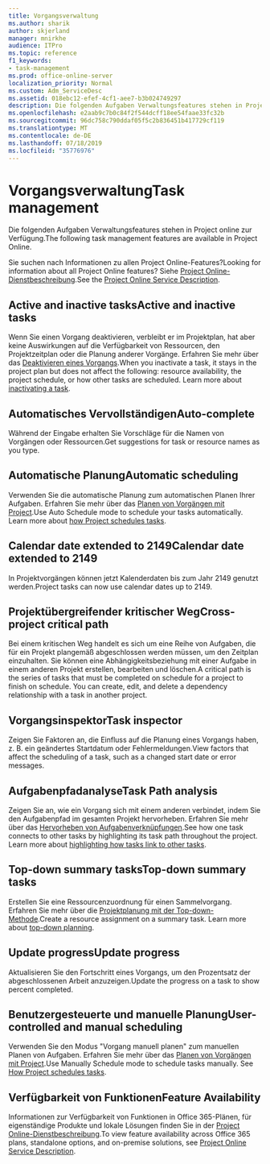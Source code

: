 ```yaml
---
title: Vorgangsverwaltung
ms.author: sharik
author: skjerland
manager: mnirkhe
audience: ITPro
ms.topic: reference
f1_keywords:
- task-management
ms.prod: office-online-server
localization_priority: Normal
ms.custom: Adm_ServiceDesc
ms.assetid: 018ebc12-efef-4cf1-aee7-b3b024749297
description: Die folgenden Aufgaben Verwaltungsfeatures stehen in Project online zur Verfügung.
ms.openlocfilehash: e2aab9c7b0c84f2f544dcff18ee54faae33fc32b
ms.sourcegitcommit: 96dc758c790ddaf05f5c2b836451b417729cf119
ms.translationtype: MT
ms.contentlocale: de-DE
ms.lasthandoff: 07/18/2019
ms.locfileid: "35776976"
---
```

# <a name="task-management"></a><span data-ttu-id="a5ae5-103">Vorgangsverwaltung</span><span class="sxs-lookup"><span data-stu-id="a5ae5-103">Task management</span></span>

<span data-ttu-id="a5ae5-104">Die folgenden Aufgaben Verwaltungsfeatures stehen in Project online zur Verfügung.</span><span class="sxs-lookup"><span data-stu-id="a5ae5-104">The following task management features are available in Project Online.</span></span>
  
<span data-ttu-id="a5ae5-105">Sie suchen nach Informationen zu allen Project Online-Features?</span><span class="sxs-lookup"><span data-stu-id="a5ae5-105">Looking for information about all Project Online features?</span></span> <span data-ttu-id="a5ae5-106">Siehe [Project Online-Dienstbeschreibung](project-online-service-description.md).</span><span class="sxs-lookup"><span data-stu-id="a5ae5-106">See the [Project Online Service Description](project-online-service-description.md).</span></span>
  
## <a name="active-and-inactive-tasks"></a><span data-ttu-id="a5ae5-107">Active and inactive tasks</span><span class="sxs-lookup"><span data-stu-id="a5ae5-107">Active and inactive tasks</span></span>
<span data-ttu-id="a5ae5-108"><a name="bkmk_ActiveInactiveTasks"> </a></span><span class="sxs-lookup"><span data-stu-id="a5ae5-108"></span></span>

<span data-ttu-id="a5ae5-p102">Wenn Sie einen Vorgang deaktivieren, verbleibt er im Projektplan, hat aber keine Auswirkungen auf die Verfügbarkeit von Ressourcen, den Projektzeitplan oder die Planung anderer Vorgänge. Erfahren Sie mehr über das [Deaktivieren eines Vorgangs](https://go.microsoft.com/fwlink/p/?LinkId=271335).</span><span class="sxs-lookup"><span data-stu-id="a5ae5-p102">When you inactivate a task, it stays in the project plan but does not affect the following: resource availability, the project schedule, or how other tasks are scheduled. Learn more about [inactivating a task](https://go.microsoft.com/fwlink/p/?LinkId=271335).</span></span>
  
## <a name="auto-complete"></a><span data-ttu-id="a5ae5-111">Automatisches Vervollständigen</span><span class="sxs-lookup"><span data-stu-id="a5ae5-111">Auto-complete</span></span>
<span data-ttu-id="a5ae5-112"><a name="bkmk_AutoComplete"> </a></span><span class="sxs-lookup"><span data-stu-id="a5ae5-112"></span></span>

<span data-ttu-id="a5ae5-113">Während der Eingabe erhalten Sie Vorschläge für die Namen von Vorgängen oder Ressourcen.</span><span class="sxs-lookup"><span data-stu-id="a5ae5-113">Get suggestions for task or resource names as you type.</span></span> 
  
## <a name="automatic-scheduling"></a><span data-ttu-id="a5ae5-114">Automatische Planung</span><span class="sxs-lookup"><span data-stu-id="a5ae5-114">Automatic scheduling</span></span>
<span data-ttu-id="a5ae5-115"><a name="bkmk_AutomaticScheduling"> </a></span><span class="sxs-lookup"><span data-stu-id="a5ae5-115"></span></span>

<span data-ttu-id="a5ae5-p103">Verwenden Sie die automatische Planung zum automatischen Planen Ihrer Aufgaben. Erfahren Sie mehr über das [Planen von Vorgängen mit Project](https://go.microsoft.com/fwlink/p/?LinkId=271331).</span><span class="sxs-lookup"><span data-stu-id="a5ae5-p103">Use Auto Schedule mode to schedule your tasks automatically. Learn more about [how Project schedules tasks](https://go.microsoft.com/fwlink/p/?LinkId=271331).</span></span> 
  
## <a name="calendar-date-extended-to-2149"></a><span data-ttu-id="a5ae5-118">Calendar date extended to 2149</span><span class="sxs-lookup"><span data-stu-id="a5ae5-118">Calendar date extended to 2149</span></span>
<span data-ttu-id="a5ae5-119"><a name="bkmk_Calendardatextended"> </a></span><span class="sxs-lookup"><span data-stu-id="a5ae5-119"></span></span>

<span data-ttu-id="a5ae5-120">In Projektvorgängen können jetzt Kalenderdaten bis zum Jahr 2149 genutzt werden.</span><span class="sxs-lookup"><span data-stu-id="a5ae5-120">Project tasks can now use calendar dates up to 2149.</span></span> 
  
## <a name="cross-project-critical-path"></a><span data-ttu-id="a5ae5-121">Projektübergreifender kritischer Weg</span><span class="sxs-lookup"><span data-stu-id="a5ae5-121">Cross-project critical path</span></span>
<span data-ttu-id="a5ae5-122"><a name="bkmk_Cross_projectcriticalpath"> </a></span><span class="sxs-lookup"><span data-stu-id="a5ae5-122"></span></span>

<span data-ttu-id="a5ae5-p104">Bei einem kritischen Weg handelt es sich um eine Reihe von Aufgaben, die für ein Projekt plangemäß abgeschlossen werden müssen, um den Zeitplan einzuhalten. Sie können eine Abhängigkeitsbeziehung mit einer Aufgabe in einem anderen Projekt erstellen, bearbeiten und löschen.</span><span class="sxs-lookup"><span data-stu-id="a5ae5-p104">A critical path is the series of tasks that must be completed on schedule for a project to finish on schedule. You can create, edit, and delete a dependency relationship with a task in another project.</span></span> 
  
## <a name="task-inspector"></a><span data-ttu-id="a5ae5-125">Vorgangsinspektor</span><span class="sxs-lookup"><span data-stu-id="a5ae5-125">Task inspector</span></span>
<span data-ttu-id="a5ae5-126"><a name="bkmk_Taskinspector"> </a></span><span class="sxs-lookup"><span data-stu-id="a5ae5-126"></span></span>

<span data-ttu-id="a5ae5-127">Zeigen Sie Faktoren an, die Einfluss auf die Planung eines Vorgangs haben, z. B. ein geändertes Startdatum oder Fehlermeldungen.</span><span class="sxs-lookup"><span data-stu-id="a5ae5-127">View factors that affect the scheduling of a task, such as a changed start date or error messages.</span></span>
  
## <a name="task-path-analysis"></a><span data-ttu-id="a5ae5-128">Aufgabenpfadanalyse</span><span class="sxs-lookup"><span data-stu-id="a5ae5-128">Task Path analysis</span></span>
<span data-ttu-id="a5ae5-129"><a name="bkmk_TaskPath"> </a></span><span class="sxs-lookup"><span data-stu-id="a5ae5-129"></span></span>

<span data-ttu-id="a5ae5-p105">Zeigen Sie an, wie ein Vorgang sich mit einem anderen verbindet, indem Sie den Aufgabenpfad im gesamten Projekt hervorheben. Erfahren Sie mehr über das [Hervorheben von Aufgabenverknüpfungen](https://go.microsoft.com/fwlink/p/?LinkId=271345).</span><span class="sxs-lookup"><span data-stu-id="a5ae5-p105">See how one task connects to other tasks by highlighting its task path throughout the project. Learn more about [highlighting how tasks link to other tasks](https://go.microsoft.com/fwlink/p/?LinkId=271345).</span></span>
  
## <a name="top-down-summary-tasks"></a><span data-ttu-id="a5ae5-132">Top-down summary tasks</span><span class="sxs-lookup"><span data-stu-id="a5ae5-132">Top-down summary tasks</span></span>
<span data-ttu-id="a5ae5-133"><a name="bkmk_Topdownsummarytasks"> </a></span><span class="sxs-lookup"><span data-stu-id="a5ae5-133"></span></span>

<span data-ttu-id="a5ae5-p106">Erstellen Sie eine Ressourcenzuordnung für einen Sammelvorgang. Erfahren Sie mehr über die [Projektplanung mit der Top-down-Methode](https://go.microsoft.com/fwlink/p/?LinkId=271333).</span><span class="sxs-lookup"><span data-stu-id="a5ae5-p106">Create a resource assignment on a summary task. Learn more about [top-down planning](https://go.microsoft.com/fwlink/p/?LinkId=271333).</span></span>
  
## <a name="update-progress"></a><span data-ttu-id="a5ae5-136">Update progress</span><span class="sxs-lookup"><span data-stu-id="a5ae5-136">Update progress</span></span>
<span data-ttu-id="a5ae5-137"><a name="bkmk_Updateprogress"> </a></span><span class="sxs-lookup"><span data-stu-id="a5ae5-137"></span></span>

<span data-ttu-id="a5ae5-138">Aktualisieren Sie den Fortschritt eines Vorgangs, um den Prozentsatz der abgeschlossenen Arbeit anzuzeigen.</span><span class="sxs-lookup"><span data-stu-id="a5ae5-138">Update the progress on a task to show percent completed.</span></span>
  
## <a name="user-controlled-and-manual-scheduling"></a><span data-ttu-id="a5ae5-139">Benutzergesteuerte und manuelle Planung</span><span class="sxs-lookup"><span data-stu-id="a5ae5-139">User-controlled and manual scheduling</span></span>
<span data-ttu-id="a5ae5-140"><a name="bkmk_User_controlledManualscheduling"> </a></span><span class="sxs-lookup"><span data-stu-id="a5ae5-140"></span></span>

<span data-ttu-id="a5ae5-p107">Verwenden Sie den Modus "Vorgang manuell planen" zum manuellen Planen von Aufgaben. Erfahren Sie mehr über das [Planen von Vorgängen mit Project](https://go.microsoft.com/fwlink/p/?LinkId=271331).</span><span class="sxs-lookup"><span data-stu-id="a5ae5-p107">Use Manually Schedule mode to schedule tasks manually. See [How Project schedules tasks](https://go.microsoft.com/fwlink/p/?LinkId=271331).</span></span>
  
## <a name="feature-availability"></a><span data-ttu-id="a5ae5-143">Verfügbarkeit von Funktionen</span><span class="sxs-lookup"><span data-stu-id="a5ae5-143">Feature Availability</span></span>
<span data-ttu-id="a5ae5-144"><a name="bkmk_User_controlledManualscheduling"> </a></span><span class="sxs-lookup"><span data-stu-id="a5ae5-144"></span></span>

<span data-ttu-id="a5ae5-145">Informationen zur Verfügbarkeit von Funktionen in Office 365-Plänen, für eigenständige Produkte und lokale Lösungen finden Sie in der [Project Online-Dienstbeschreibung](project-online-service-description.md).</span><span class="sxs-lookup"><span data-stu-id="a5ae5-145">To view feature availability across Office 365 plans, standalone options, and on-premise solutions, see [Project Online Service Description](project-online-service-description.md).</span></span>
  

